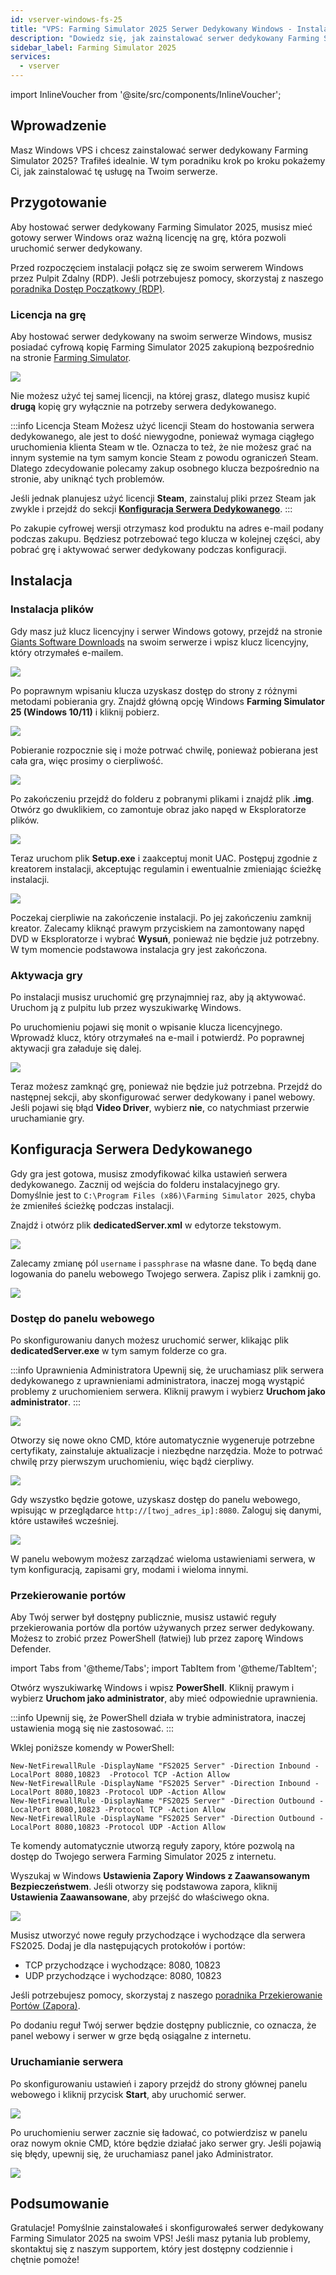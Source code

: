 ```yaml
---
id: vserver-windows-fs-25
title: "VPS: Farming Simulator 2025 Serwer Dedykowany Windows - Instalacja"
description: "Dowiedz się, jak zainstalować serwer dedykowany Farming Simulator 2025 na swoim Windows VPS, aby cieszyć się płynną rozgrywką multiplayer → Sprawdź teraz"
sidebar_label: Farming Simulator 2025
services:
  - vserver
---
```


import InlineVoucher from '@site/src/components/InlineVoucher';

## Wprowadzenie

Masz Windows VPS i chcesz zainstalować serwer dedykowany Farming Simulator 2025? Trafiłeś idealnie. W tym poradniku krok po kroku pokażemy Ci, jak zainstalować tę usługę na Twoim serwerze.

<InlineVoucher />

## Przygotowanie

Aby hostować serwer dedykowany Farming Simulator 2025, musisz mieć gotowy serwer Windows oraz ważną licencję na grę, która pozwoli uruchomić serwer dedykowany.

Przed rozpoczęciem instalacji połącz się ze swoim serwerem Windows przez Pulpit Zdalny (RDP). Jeśli potrzebujesz pomocy, skorzystaj z naszego [poradnika Dostęp Początkowy (RDP)](vserver-windows-userdp.md).

### Licencja na grę

Aby hostować serwer dedykowany na swoim serwerze Windows, musisz posiadać cyfrową kopię Farming Simulator 2025 zakupioną bezpośrednio na stronie [Farming Simulator](https://www.farming-simulator.com/buy-now.php).

![](https://screensaver01.zap-hosting.com/index.php/s/F7j4opS3tXZKSHs/preview)

Nie możesz użyć tej samej licencji, na której grasz, dlatego musisz kupić **drugą** kopię gry wyłącznie na potrzeby serwera dedykowanego.

:::info Licencja Steam
Możesz użyć licencji Steam do hostowania serwera dedykowanego, ale jest to dość niewygodne, ponieważ wymaga ciągłego uruchomienia klienta Steam w tle. Oznacza to też, że nie możesz grać na innym systemie na tym samym koncie Steam z powodu ograniczeń Steam. Dlatego zdecydowanie polecamy zakup osobnego klucza bezpośrednio na stronie, aby uniknąć tych problemów.

Jeśli jednak planujesz użyć licencji **Steam**, zainstaluj pliki przez Steam jak zwykle i przejdź do sekcji [**Konfiguracja Serwera Dedykowanego**](#dedicated-server-setup).
:::

Po zakupie cyfrowej wersji otrzymasz kod produktu na adres e-mail podany podczas zakupu. Będziesz potrzebować tego klucza w kolejnej części, aby pobrać grę i aktywować serwer dedykowany podczas konfiguracji.

## Instalacja

### Instalacja plików

Gdy masz już klucz licencyjny i serwer Windows gotowy, przejdź na stronie [Giants Software Downloads](https://eshop.giants-software.com/downloads.php) na swoim serwerze i wpisz klucz licencyjny, który otrzymałeś e-mailem.

![](https://screensaver01.zap-hosting.com/index.php/s/srzwXmn2K5GPy2r/preview)

Po poprawnym wpisaniu klucza uzyskasz dostęp do strony z różnymi metodami pobierania gry. Znajdź główną opcję Windows **Farming Simulator 25 (Windows 10/11)** i kliknij pobierz.

![](https://screensaver01.zap-hosting.com/index.php/s/boLooPWLYEqwtbp/preview)

Pobieranie rozpocznie się i może potrwać chwilę, ponieważ pobierana jest cała gra, więc prosimy o cierpliwość.

![](https://screensaver01.zap-hosting.com/index.php/s/8YZgmrQJMrMas2p/preview)

Po zakończeniu przejdź do folderu z pobranymi plikami i znajdź plik **.img**. Otwórz go dwuklikiem, co zamontuje obraz jako napęd w Eksploratorze plików.

![](https://screensaver01.zap-hosting.com/index.php/s/eHqKPF28JFkgyLp/preview)

Teraz uruchom plik **Setup.exe** i zaakceptuj monit UAC. Postępuj zgodnie z kreatorem instalacji, akceptując regulamin i ewentualnie zmieniając ścieżkę instalacji.

![](https://screensaver01.zap-hosting.com/index.php/s/5mCg8wsgRzTQwzj/preview)

Poczekaj cierpliwie na zakończenie instalacji. Po jej zakończeniu zamknij kreator. Zalecamy kliknąć prawym przyciskiem na zamontowany napęd DVD w Eksploratorze i wybrać **Wysuń**, ponieważ nie będzie już potrzebny. W tym momencie podstawowa instalacja gry jest zakończona.

### Aktywacja gry

Po instalacji musisz uruchomić grę przynajmniej raz, aby ją aktywować. Uruchom ją z pulpitu lub przez wyszukiwarkę Windows.

Po uruchomieniu pojawi się monit o wpisanie klucza licencyjnego. Wprowadź klucz, który otrzymałeś na e-mail i potwierdź. Po poprawnej aktywacji gra załaduje się dalej.

![](https://screensaver01.zap-hosting.com/index.php/s/nnFkynzt9Bapdk4/preview)

Teraz możesz zamknąć grę, ponieważ nie będzie już potrzebna. Przejdź do następnej sekcji, aby skonfigurować serwer dedykowany i panel webowy. Jeśli pojawi się błąd **Video Driver**, wybierz **nie**, co natychmiast przerwie uruchamianie gry.

## Konfiguracja Serwera Dedykowanego

Gdy gra jest gotowa, musisz zmodyfikować kilka ustawień serwera dedykowanego. Zacznij od wejścia do folderu instalacyjnego gry. Domyślnie jest to `C:\Program Files (x86)\Farming Simulator 2025`, chyba że zmieniłeś ścieżkę podczas instalacji.

Znajdź i otwórz plik **dedicatedServer.xml** w edytorze tekstowym.

![](https://screensaver01.zap-hosting.com/index.php/s/q4QXo9S4rDTrknc/preview)

Zalecamy zmianę pól `username` i `passphrase` na własne dane. To będą dane logowania do panelu webowego Twojego serwera. Zapisz plik i zamknij go.

![](https://screensaver01.zap-hosting.com/index.php/s/B7bqNTYnD3bHw7y/preview)

### Dostęp do panelu webowego

Po skonfigurowaniu danych możesz uruchomić serwer, klikając plik **dedicatedServer.exe** w tym samym folderze co gra.

:::info Uprawnienia Administratora
Upewnij się, że uruchamiasz plik serwera dedykowanego z uprawnieniami administratora, inaczej mogą wystąpić problemy z uruchomieniem serwera. Kliknij prawym i wybierz **Uruchom jako administrator**.
:::

![](https://screensaver01.zap-hosting.com/index.php/s/RDcLPWqzyBmGPDm/preview)

Otworzy się nowe okno CMD, które automatycznie wygeneruje potrzebne certyfikaty, zainstaluje aktualizacje i niezbędne narzędzia. Może to potrwać chwilę przy pierwszym uruchomieniu, więc bądź cierpliwy.

![](https://screensaver01.zap-hosting.com/index.php/s/xfk2BgNmEZFmNZG/preview)

Gdy wszystko będzie gotowe, uzyskasz dostęp do panelu webowego, wpisując w przeglądarce `http://[twoj_adres_ip]:8080`. Zaloguj się danymi, które ustawiłeś wcześniej.

![](https://screensaver01.zap-hosting.com/index.php/s/Yx57Zn6xCqMYkwz/preview)

W panelu webowym możesz zarządzać wieloma ustawieniami serwera, w tym konfiguracją, zapisami gry, modami i wieloma innymi.

### Przekierowanie portów

Aby Twój serwer był dostępny publicznie, musisz ustawić reguły przekierowania portów dla portów używanych przez serwer dedykowany. Możesz to zrobić przez PowerShell (łatwiej) lub przez zaporę Windows Defender.

import Tabs from '@theme/Tabs';
import TabItem from '@theme/TabItem';

<Tabs>
<TabItem value="powershell" label="Przez PowerShell" default>

Otwórz wyszukiwarkę Windows i wpisz **PowerShell**. Kliknij prawym i wybierz **Uruchom jako administrator**, aby mieć odpowiednie uprawnienia.

:::info
Upewnij się, że PowerShell działa w trybie administratora, inaczej ustawienia mogą się nie zastosować.
:::

Wklej poniższe komendy w PowerShell:
```
New-NetFirewallRule -DisplayName "FS2025 Server" -Direction Inbound -LocalPort 8080,10823  -Protocol TCP -Action Allow
New-NetFirewallRule -DisplayName "FS2025 Server" -Direction Inbound -LocalPort 8080,10823 -Protocol UDP -Action Allow
New-NetFirewallRule -DisplayName "FS2025 Server" -Direction Outbound -LocalPort 8080,10823 -Protocol TCP -Action Allow
New-NetFirewallRule -DisplayName "FS2025 Server" -Direction Outbound -LocalPort 8080,10823 -Protocol UDP -Action Allow
```

Te komendy automatycznie utworzą reguły zapory, które pozwolą na dostęp do Twojego serwera Farming Simulator 2025 z internetu.

</TabItem>

<TabItem value="windefender" label="Przez Windows Defender">

Wyszukaj w Windows **Ustawienia Zapory Windows z Zaawansowanym Bezpieczeństwem**. Jeśli otworzy się podstawowa zapora, kliknij **Ustawienia Zaawansowane**, aby przejść do właściwego okna.

![](https://github.com/zaphosting/docs/assets/42719082/5fb9f943-7e51-4d8f-9df4-2f5ff60857d3)

Musisz utworzyć nowe reguły przychodzące i wychodzące dla serwera FS2025. Dodaj je dla następujących protokołów i portów:
- TCP przychodzące i wychodzące: 8080, 10823
- UDP przychodzące i wychodzące: 8080, 10823

Jeśli potrzebujesz pomocy, skorzystaj z naszego [poradnika Przekierowanie Portów (Zapora)](vserver-windows-port.md).

</TabItem>
</Tabs>

Po dodaniu reguł Twój serwer będzie dostępny publicznie, co oznacza, że panel webowy i serwer w grze będą osiągalne z internetu.

### Uruchamianie serwera

Po skonfigurowaniu ustawień i zapory przejdź do strony głównej panelu webowego i kliknij przycisk **Start**, aby uruchomić serwer.

![](https://screensaver01.zap-hosting.com/index.php/s/5S4FmawFoJBsMyo/preview)

Po uruchomieniu serwer zacznie się ładować, co potwierdzisz w panelu oraz nowym oknie CMD, które będzie działać jako serwer gry. Jeśli pojawią się błędy, upewnij się, że uruchamiasz panel jako Administrator.

![](https://screensaver01.zap-hosting.com/index.php/s/QtgAz7kpJq6knjf/preview)

## Podsumowanie

Gratulacje! Pomyślnie zainstalowałeś i skonfigurowałeś serwer dedykowany Farming Simulator 2025 na swoim VPS! Jeśli masz pytania lub problemy, skontaktuj się z naszym supportem, który jest dostępny codziennie i chętnie pomoże!

<InlineVoucher />